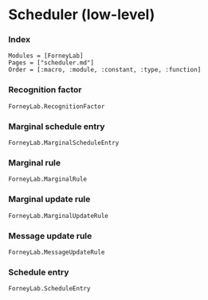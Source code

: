 # Scheduler (low-level)

### Index
```@index
Modules = [ForneyLab]
Pages = ["scheduler.md"]
Order = [:macro, :module, :constant, :type, :function]
```

### Recognition factor
```@docs
ForneyLab.RecognitionFactor
```

### Marginal schedule entry
```@docs
ForneyLab.MarginalScheduleEntry
```

### Marginal rule
```@docs
ForneyLab.MarginalRule
```

### Marginal update rule
```@docs
ForneyLab.MarginalUpdateRule
```

### Message update rule
```@docs
ForneyLab.MessageUpdateRule
```

### Schedule entry
```@docs
ForneyLab.ScheduleEntry
```
